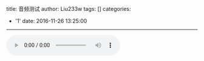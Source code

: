 title: 音频测试
author: Liu233w
tags: []
categories:
  - '1'
date: 2016-11-26 13:25:00
---
<audio controls="controls">
  <source src="/media/Hop.mp3" type="audio/mp3" />
  Your browser does not support this audio format.
</audio>
